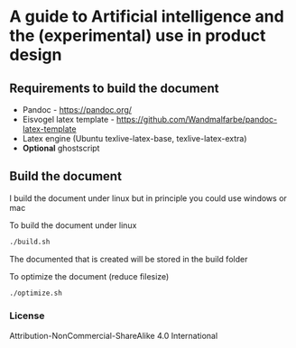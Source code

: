 # A guide to Artificial intelligence and the (experimental) use in product design


## Requirements to build the document

* Pandoc - https://pandoc.org/
* Eisvogel latex template - https://github.com/Wandmalfarbe/pandoc-latex-template
* Latex engine (Ubuntu texlive-latex-base, texlive-latex-extra)
* **Optional** ghostscript

## Build the document

I build the document under linux but in principle you could use windows or mac

To build the document under linux

```bash
./build.sh
```

The documented that is created will be stored in the build folder

To optimize the document (reduce filesize)

```bash
./optimize.sh
```

### License

Attribution-NonCommercial-ShareAlike 4.0 International